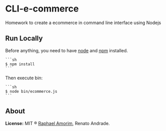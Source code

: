 # CLI-e-commerce

Homework to create a ecommerce in command line interface using Nodejs

## Run Locally

Before anything, you need to have [node](http://nodejs.org/) and [npm](https://www.npmjs.org/) installed.

    ```sh
    $ npm install
    ```

Then execute bin:

    ```sh
    $ node bin/ecommerce.js
    ```

## About

**License:** MIT ® [Raphael Amorim](https://github.com/raphamorim), Renato Andrade.
